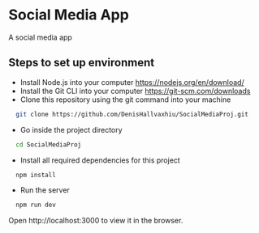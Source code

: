# Social Media App

A social media app

## Steps to set up environment
- Install Node.js into your computer  https://nodejs.org/en/download/
- Install the Git CLI into your computer https://git-scm.com/downloads
- Clone this repository using the git command into your machine
```bash
  git clone https://github.com/DenisHallvaxhiu/SocialMediaProj.git
```
- Go inside the project directory
```bash
  cd SocialMediaProj
```
- Install all required dependencies for this project
```bash
  npm install
```
- Run the server 
```bash
  npm run dev
```

Open http://localhost:3000 to view it in the browser.

